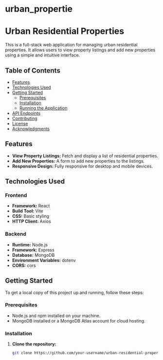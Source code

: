 ﻿# urban_propertie
# Urban Residential Properties

This is a full-stack web application for managing urban residential properties. It allows users to view property listings and add new properties using a simple and intuitive interface.

## Table of Contents

- [Features](#features)
- [Technologies Used](#technologies-used)
- [Getting Started](#getting-started)
  - [Prerequisites](#prerequisites)
  - [Installation](#installation)
  - [Running the Application](#running-the-application)
- [API Endpoints](#api-endpoints)
- [Contributing](#contributing)
- [License](#license)
- [Acknowledgments](#acknowledgments)

## Features

- **View Property Listings:** Fetch and display a list of residential properties.
- **Add New Properties:** A form to add new properties to the listings.
- **Responsive Design:** Fully responsive for desktop and mobile devices.

## Technologies Used

### Frontend

- **Framework:** React
- **Build Tool:** Vite
- **CSS:** Basic styling
- **HTTP Client:** Axios

### Backend

- **Runtime:** Node.js
- **Framework:** Express
- **Database:** MongoDB
- **Environment Variables:** dotenv
- **CORS:** cors

## Getting Started

To get a local copy of this project up and running, follow these steps:

### Prerequisites

- Node.js and npm installed on your machine.
- MongoDB installed or a MongoDB Atlas account for cloud hosting.

### Installation

1. **Clone the repository:**

   ```bash
   git clone https://github.com/your-username/urban-residential-properties.git
